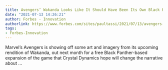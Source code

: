 ```yaml
---
title: Avengers’ Wakanda Looks Like It Should Have Been Its Own Black Panther Game
date: "2021-07-13 14:26:21"
author: Forbes - Innovation
authorlink: https://www.forbes.com/sites/paultassi/2021/07/13/avengers-wakanda-looks-like-it-should-have-been-its-own-black-panther-game/
tags:
- Forbes-Innovation
---
```

Marvel’s Avengers is showing off some art and imagery from its upcoming rendition of Wakanda, out next month for a free Black Panther-based expansion of the game that Crystal Dynamics hope will change the narrative about ...